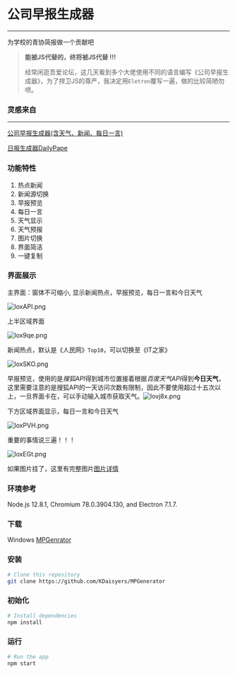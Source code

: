 # 公司早报生成器

------

为学校的青协简报做一个贡献吧

> **能被JS代替的，终将被JS代替 !!!**
>
> 经常闲逛吾爱论坛，这几天看到多个大佬使用不同的语言编写《公司早报生成器》，为了捍卫JS的尊严，我决定用`Eletron`覆写一遍，做的比较简陋勿喷。

### 灵感来自

------

[ 公司早报生成器(含天气、新闻、每日一言)]( https://www.52pojie.cn/thread-1086342-1-1.html )

[ 日报生成器DailyPape ]( https://www.52pojie.cn/thread-1087638-1-1.html )

### 功能特性

1. 热点新闻
2. 新闻源切换
3. 早报预览
4. 每日一言
5. 天气显示
6. 天气预报
7. 图片切换
8. 界面简洁
9. 一键复制

### 界面展示

主界面：窗体不可缩小, 显示新闻热点，早报预览，每日一言和今日天气

![loxAPI.png](https://s2.ax1x.com/2020/01/12/loxAPI.png)

上半区域界面

![lox9qe.png](https://s2.ax1x.com/2020/01/12/lox9qe.png)

新闻热点，默认是《人民网》`Top10`，可以切换至《IT之家》

![loxSKO.png](https://s2.ax1x.com/2020/01/12/loxSKO.png)

早报预览，使用的是*搜狐API*得到城市位置接着根据*百度天气API*得到**今日天气**，这里需要注意的是搜狐API的一天访问次数有限制，因此不要使用超过十五次以上，一旦界面卡在，可以手动输入城市获取天气。![lovj8x.png](https://s2.ax1x.com/2020/01/12/lovj8x.png)

下方区域界面显示，每日一言和今日天气

![loxPVH.png](https://s2.ax1x.com/2020/01/12/loxPVH.png)

重要的事情说三遍！！！

![loxEGt.png](https://s2.ax1x.com/2020/01/12/loxEGt.png) 

如果图片挂了，这里有完整图片[图片详情]( https://gitee.com/kdaisyers/source/tree/master/paper )

### 环境参考

 Node.js 12.8.1, Chromium 78.0.3904.130, and Electron 7.1.7. 

### 下载

Windows [MPGenrator](https://www.lanzous.com/i8mk3oh)

### 安装

```bash
# Clone this repository
git clone https://github.com/KDaisyers/MPGenerator
```

### 初始化

```bash
# Install dependencies
npm install
```

### 运行

```bash
# Run the app
npm start
```
